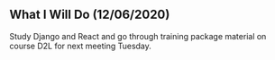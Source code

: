 ## What I Will Do (12/06/2020)

Study Django and React and go through training package material on course D2L for next meeting Tuesday.
